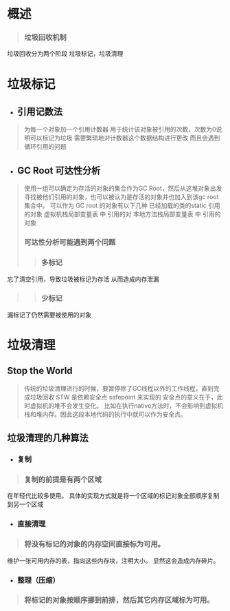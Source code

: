 # 概述
> ### 垃圾回收机制
垃圾回收分为两个阶段
垃圾标记，垃圾清理

# 垃圾标记
* ## 引用记数法
>为每一个对象加一个引用计数器
用于统计该对象被引用的次数，次数为0说明可以标记为垃圾
需要繁琐地对计数器这个数据结构进行更改
而且会遇到循环引用的问题

* ## GC Root 可达性分析
> 使用一组可以确定为存活的对象的集合作为GC Root，然后从这堆对象出发寻找被他们引用的对象，也可以被认为是存活的对象并也加入到该gc root集合中。
可以作为 GC root 的对象有以下几种
已经加载的类的static 引用的对象
虚拟机栈局部变量表 中 引用的对
本地方法栈局部变量表 中 引用的对象
> ### 可达性分析可能遇到两个问题
>> ### 多标记
忘了清空引用，导致垃圾被标记为存活
从而造成内存泄漏
>> ### 少标记
漏标记了仍然需要被使用的对象



# 垃圾清理
## Stop the World
> 传统的垃圾清理进行的时候，要暂停除了GC线程以外的工作线程，直到完成垃圾回收
STW 是依赖安全点 safepoint 来实现的
安全点的意义在于，此时虚拟机的堆不会发生变化。
比如在执行native方法时，不会影响到虚拟机栈和堆内存。因此这段本地代码的执行中就可以作为安全点。


## 垃圾清理的几种算法
* ### 复制
> ### 复制的前提是有两个区域
在年轻代比较多使用。
具体的实现方式就是将一个区域的标记对象全部顺序复制到另一个区域


* ### 直接清理
> ### 将没有标记的对象的内存空间直接标为可用。
维护一张可用内存的表，指向这些内存块，注明大小。
显然这会造成内存碎片。

* ### 整理（压缩）
> ### 将标记的对象按顺序挪到前排，然后其它内存区域标为可用。
